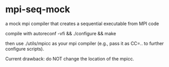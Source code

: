 mpi-seq-mock
============

a mock mpi compiler that creates a sequential executable from MPI code 


compile with 
autoreconf -vfi && ./configure && make 

then use ./utils/mpicc as your mpi compiler (e.g., pass it as CC=.. to further configure scripts). 

Current drawback: 
do NOT change the location of the mpicc.  
